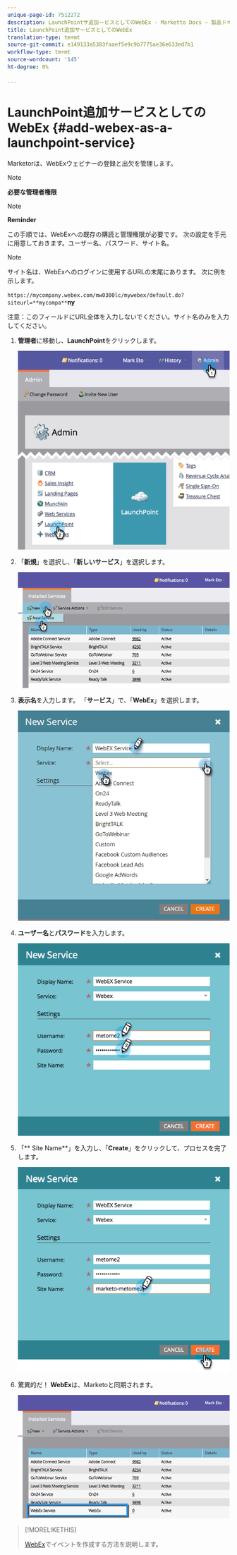 ```yaml
---
unique-page-id: 7512272
description: LaunchPointサ追加ービスとしてのWebEx - Marketto Docs — 製品ドキュメント
title: LaunchPoint追加サービスとしてのWebEx
translation-type: tm+mt
source-git-commit: e149133a5383faaef5e9c9b7775ae36e633ed7b1
workflow-type: tm+mt
source-wordcount: '145'
ht-degree: 0%

---
```



# LaunchPoint追加サービスとしてのWebEx {#add-webex-as-a-launchpoint-service}

Marketorは、WebExウェビナーの登録と出欠を管理します。

>[!NOTE]
>
>**必要な管理者権限**

>[!NOTE]
>
>**Reminder**
>
>この手順では、WebExへの既存の購読と管理権限が必要です。 次の設定を手元に用意しておきます。ユーザー名、パスワード、サイト名。

>[!NOTE]
>
>サイト名は、WebExへのログインに使用するURLの末尾にあります。 次に例を示します。
>
>`https://mycompany.webex.com/mw0300lc/mywebex/default.do?siteurl=**mycompa**`**ny**
>
>注意：このフィールドにURL全体を入力しないでください。サイト名のみを入力してください。

1. **管理者**&#x200B;に移動し、**LaunchPoint**&#x200B;をクリックします。

   ![](assets/image2015-4-23-11-3a20-3a43.png)

1. 「**新規**」を選択し、「**新しいサービス**」を選択します。

   ![](assets/webex-new-service.png)

1. **表示名**&#x200B;を入力します。 「**サービス**」で、「**WebEx**」を選択します。

   ![](assets/new-service-webex.png)

1. **ユーザー名**&#x200B;と&#x200B;**パスワード**&#x200B;を入力します。

   ![](assets/image2015-4-24-18-3a56-3a56.png)

1. 「** Site Name**」を入力し、「**Create**」をクリックして、プロセスを完了します。

   ![](assets/image2015-4-24-18-3a58-3a43.png)

1. 驚異的だ！ **WebEx**&#x200B;は、Marketoと同期されます。

   ![](assets/webex.png)

>[!MORELIKETHIS]
>
>[WebEx](../../../product-docs/demand-generation/events/create-an-event/create-an-event-with-webex.md)でイベントを作成する方法を説明します。

